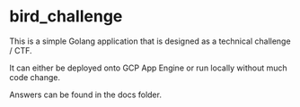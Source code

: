 # bird_challenge

This is a simple Golang application that is designed as a technical challenge / CTF.

It can either be deployed onto GCP App Engine or run locally without much code change.

Answers can be found in the docs folder.